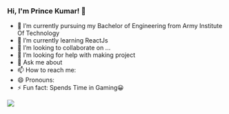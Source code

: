 ### Hi, I'm Prince Kumar! 👋

- 🔭 I’m currently pursuing my Bachelor of Engineering from Army Institute Of Technology
- 🌱 I’m currently learning ReactJs
- 👯 I’m looking to collaborate on ...
- 🤔 I’m looking for help with making project 
- 💬 Ask me about 
- 📫 How to reach me: 
- 😄 Pronouns: 
- ⚡ Fun fact: Spends Time in Gaming😀



<img src="https://github-readme-stats.vercel.app/api?username=prince183&&show_icons=true&title_color=ffffff&icon_color=bb2acf&text_color=daf7dc&bg_color=151515">
     
